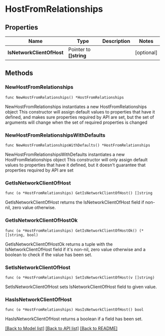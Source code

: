 # HostFromRelationships

## Properties

Name | Type | Description | Notes
------------ | ------------- | ------------- | -------------
**IsNetworkClientOfHost** | Pointer to **[]string** |  | [optional] 

## Methods

### NewHostFromRelationships

`func NewHostFromRelationships() *HostFromRelationships`

NewHostFromRelationships instantiates a new HostFromRelationships object
This constructor will assign default values to properties that have it defined,
and makes sure properties required by API are set, but the set of arguments
will change when the set of required properties is changed

### NewHostFromRelationshipsWithDefaults

`func NewHostFromRelationshipsWithDefaults() *HostFromRelationships`

NewHostFromRelationshipsWithDefaults instantiates a new HostFromRelationships object
This constructor will only assign default values to properties that have it defined,
but it doesn't guarantee that properties required by API are set

### GetIsNetworkClientOfHost

`func (o *HostFromRelationships) GetIsNetworkClientOfHost() []string`

GetIsNetworkClientOfHost returns the IsNetworkClientOfHost field if non-nil, zero value otherwise.

### GetIsNetworkClientOfHostOk

`func (o *HostFromRelationships) GetIsNetworkClientOfHostOk() (*[]string, bool)`

GetIsNetworkClientOfHostOk returns a tuple with the IsNetworkClientOfHost field if it's non-nil, zero value otherwise
and a boolean to check if the value has been set.

### SetIsNetworkClientOfHost

`func (o *HostFromRelationships) SetIsNetworkClientOfHost(v []string)`

SetIsNetworkClientOfHost sets IsNetworkClientOfHost field to given value.

### HasIsNetworkClientOfHost

`func (o *HostFromRelationships) HasIsNetworkClientOfHost() bool`

HasIsNetworkClientOfHost returns a boolean if a field has been set.


[[Back to Model list]](../README.md#documentation-for-models) [[Back to API list]](../README.md#documentation-for-api-endpoints) [[Back to README]](../README.md)


